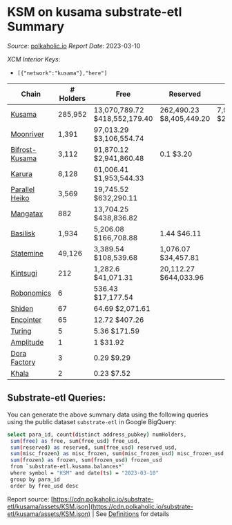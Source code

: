 # KSM on kusama substrate-etl Summary

_Source_: [polkaholic.io](https://polkaholic.io) *Report Date*: 2023-03-10


*XCM Interior Keys*:
* `[{"network":"kusama"},"here"]`


| Chain | # Holders | Free | Reserved | Misc Frozen | Frozen | Price | AssetID |
| ----- | --------- | ---- | -------- | ----------- | ------ | ----- | ------- |
| [Kusama](/kusama/0-kusama) | 285,952 | 13,070,789.72 $418,552,179.40 | 262,490.23 $8,405,449.20 | 7,955,694.19  $254,756,844.34 | 7,620,365.11 $244,018,953.13 | $32.02 | `{"Token":"KSM"}` |
| [Moonriver](/kusama/2023-moonriver) | 1,391 | 97,013.29 $3,106,554.74 |   |    |   | $32.02 | `{"Token":"42259045809535163221576417993425387648"}` |
| [Bifrost-Kusama](/kusama/2001-bifrost-ksm) | 3,112 | 91,870.12 $2,941,860.48 | 0.1 $3.20 |    |   | $32.02 | `{"Token":"KSM"}` |
| [Karura](/kusama/2000-karura) | 8,128 | 61,006.41 $1,953,544.33 |   |    |   | $32.02 | `{"Token":"KSM"}` |
| [Parallel Heiko](/kusama/2085-parallel-heiko) | 3,569 | 19,745.52 $632,290.11 |   |    |   | $32.02 | `{"Token":"100"}` |
| [Mangatax](/kusama/2110-mangatax) | 882 | 13,704.25 $438,836.82 |   |    |   | $32.02 | `{"Token":"4"}` |
| [Basilisk](/kusama/2090-basilisk) | 1,934 | 5,206.08 $166,708.88 | 1.44 $46.11 |    |   | $32.02 | `{"Token":"1"}` |
| [Statemine](/kusama/1000-statemine) | 49,126 | 3,389.54 $108,539.68 | 1,076.07 $34,457.81 |    |   | $32.02 | `{"Token":"KSM"}` |
| [Kintsugi](/kusama/2092-kintsugi) | 212 | 1,282.6 $41,071.31 | 20,112.27 $644,033.96 |    |   | $32.02 | `{"Token":"KSM"}` |
| [Robonomics](/kusama/2048-robonomics) | 6 | 536.43 $17,177.54 |   |    |   | $32.02 | `{"Token":"4294967295"}` |
| [Shiden](/kusama/2007-shiden) | 67 | 64.69 $2,071.61 |   |    |   | $32.02 | `{"Token":"340282366920938463463374607431768211455"}` |
| [Encointer](/kusama/1001-encointer) | 65 | 12.72 $407.26 |   |    |   | $32.02 | `{"Token":"KSM"}` |
| [Turing](/kusama/2114-turing) | 5 | 5.36 $171.59 |   |    |   | $32.02 | `{"Token":"1"}` |
| [Amplitude](/kusama/2124-amplitude) | 1 | 1 $31.92 |   |    |   | $32.02 | `{"XCM":"KSM"}` |
| [Dora Factory](/kusama/2115-dorafactory) | 3 | 0.29 $9.29 |   |    |   | $32.02 | `{"Token":"KSM"}` |
| [Khala](/kusama/2004-khala) | 2 | 0.23 $7.52 |   |    |   | $32.02 | `{"Token":"0"}` |

## Substrate-etl Queries:
You can generate the above summary data using the following queries using the public dataset `substrate-etl` in Google BigQuery:
```bash
select para_id, count(distinct address_pubkey) numHolders, 
 sum(free) as free, sum(free_usd) free_usd,
 sum(reserved) as reserved, sum(free_usd) reserved_usd,
 sum(misc_frozen) as misc_frozen, sum(misc_frozen_usd) misc_frozen_usd,
 sum(frozen) as frozen, sum(frozen_usd) frozen_usd
 from `substrate-etl.kusama.balances*` 
 where symbol = "KSM" and date(ts) = "2023-03-10"
 group by para_id
 order by free_usd desc
```


Report source: [https://cdn.polkaholic.io/substrate-etl/kusama/assets/KSM.json](https://cdn.polkaholic.io/substrate-etl/kusama/assets/KSM.json) | See [Definitions](/DEFINITIONS.md) for details

